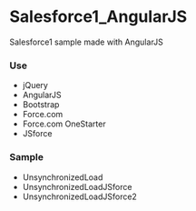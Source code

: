 # Salesforce1_AngularJS
Salesforce1 sample made with AngularJS

<h3>Use</h3>
<ul>
  <li>jQuery</li>
  <li>AngularJS</li>
  <li>Bootstrap</li>
  <li>Force.com</li>
  <li>Force.com OneStarter</li>
  <li>JSforce</li>
</ul>

<h3>Sample</h3>
<ul>
  <li>UnsynchronizedLoad</li>
  <li>UnsynchronizedLoadJSforce</li>
  <li>UnsynchronizedLoadJSforce2</li>
</ul>
